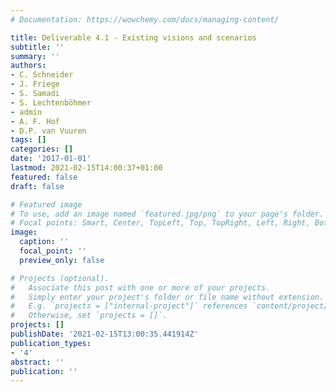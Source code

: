 ```yaml
---
# Documentation: https://wowchemy.com/docs/managing-content/

title: Deliverable 4.1 - Existing visions and scenarios
subtitle: ''
summary: ''
authors:
- C. Schneider
- J. Friege
- S. Samadi
- S. Lechtenböhmer
- admin
- A. F. Hof
- D.P. van Vuuren
tags: []
categories: []
date: '2017-01-01'
lastmod: 2021-02-15T14:00:37+01:00
featured: false
draft: false

# Featured image
# To use, add an image named `featured.jpg/png` to your page's folder.
# Focal points: Smart, Center, TopLeft, Top, TopRight, Left, Right, BottomLeft, Bottom, BottomRight.
image:
  caption: ''
  focal_point: ''
  preview_only: false

# Projects (optional).
#   Associate this post with one or more of your projects.
#   Simply enter your project's folder or file name without extension.
#   E.g. `projects = ["internal-project"]` references `content/project/deep-learning/index.md`.
#   Otherwise, set `projects = []`.
projects: []
publishDate: '2021-02-15T13:00:35.441914Z'
publication_types:
- '4'
abstract: ''
publication: ''
---
```

